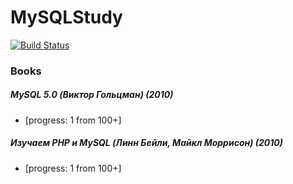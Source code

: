 # MySQLStudy

[![Build Status](https://travis-ci.org/SkyStudy/MySQLStudy.svg)](https://travis-ci.org/SkyStudy/MySQLStudy)

### Books
##### MySQL 5.0 (Виктор Гольцман) (2010)
* [progress: 1 from 100+]

##### Изучаем PHP и MySQL (Линн Бейли, Майкл Моррисон) (2010)
* [progress: 1 from 100+]